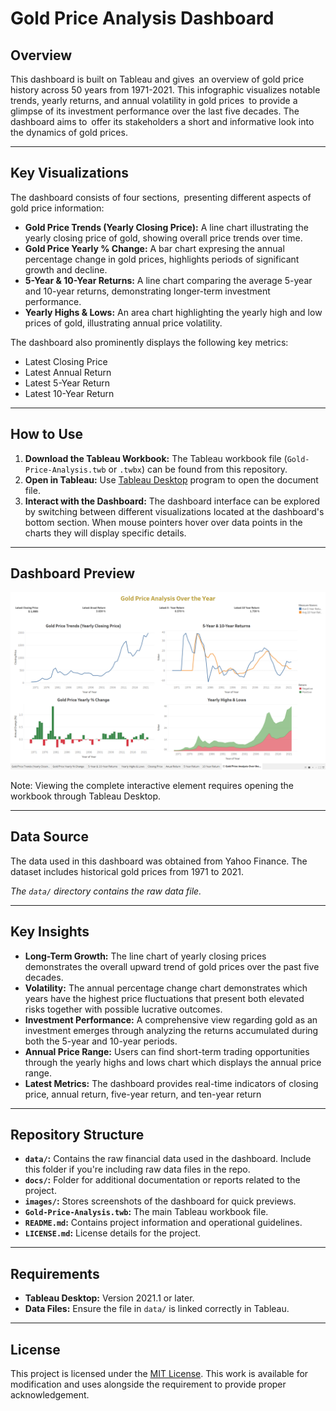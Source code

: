 # Gold Price Analysis Dashboard

## Overview

This dashboard is built on Tableau and gives an overview of gold price history across 50 years from 1971-2021. This infographic visualizes notable trends, yearly returns, and annual volatility in gold prices to provide a glimpse of its investment performance over the last five decades. The dashboard aims to offer its stakeholders a short and informative look into the dynamics of gold prices.

---

## Key Visualizations

The dashboard consists of four sections, presenting different aspects of gold price information:

*   **Gold Price Trends (Yearly Closing Price):** A line chart illustrating the yearly closing price of gold, showing overall price trends over time.
*   **Gold Price Yearly % Change:** A bar chart expresing the annual percentage change in gold prices, highlights periods of significant growth and decline.
*   **5-Year & 10-Year Returns:** A line chart comparing the average 5-year and 10-year returns, demonstrating longer-term investment performance.
*   **Yearly Highs & Lows:** An area chart highlighting the yearly high and low prices of gold, illustrating annual price volatility.

The dashboard also prominently displays the following key metrics:

*   Latest Closing Price
*   Latest Annual Return
*   Latest 5-Year Return
*   Latest 10-Year Return

---

## How to Use

1.  **Download the Tableau Workbook:** The Tableau workbook file (`Gold-Price-Analysis.twb` or `.twbx`) can be found from this repository.
2.  **Open in Tableau:** Use [Tableau Desktop](https://www.tableau.com/products/desktop) program to open the document file. 
3.  **Interact with the Dashboard:** The dashboard interface can be explored by switching between different visualizations located at the dashboard's bottom section. When mouse pointers hover over data points in the charts they will display specific details.

---

## Dashboard Preview

![Dashboard Preview](images/gold_dashboard_preview.png)

Note: Viewing the complete interactive element requires opening the workbook through Tableau Desktop.

---

## Data Source

The data used in this dashboard was obtained from Yahoo Finance. The dataset includes historical gold prices from 1971 to 2021.

*The `data/` directory contains the raw data file.*

---

## Key Insights

*   **Long-Term Growth:** The line chart of yearly closing prices demonstrates the overall upward trend of gold prices over the past five decades.
*   **Volatility:** The annual percentage change chart demonstrates which years have the highest price fluctuations that present both elevated risks together with possible lucrative outcomes.
*   **Investment Performance:** A comprehensive view regarding gold as an investment emerges through analyzing the returns accumulated during both the 5-year and 10-year periods.
*   **Annual Price Range:** Users can find short-term trading opportunities through the yearly highs and lows chart which displays the annual price range.
*   **Latest Metrics:** The dashboard provides real-time indicators of closing price, annual return, five-year return, and ten-year return

---

## Repository Structure

*   **`data/`:** Contains the raw financial data used in the dashboard. Include this folder if you're including raw data files in the repo.
*   **`docs/`:** Folder for additional documentation or reports related to the project.
*   **`images/`:** Stores screenshots of the dashboard for quick previews.
*   **`Gold-Price-Analysis.twb`:** The main Tableau workbook file.
*   **`README.md`:** Contains project information and operational guidelines.
*   **`LICENSE.md`:** License details for the project.

---

## Requirements

*   **Tableau Desktop:** Version 2021.1 or later.
*   **Data Files:** Ensure the file in `data/` is linked correctly in Tableau.

---

## License

This project is licensed under the [MIT License](LICENSE.md). This work is available for modification and uses alongside the requirement to provide proper acknowledgement.

